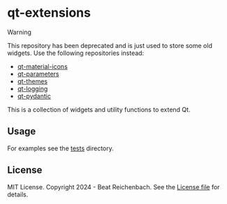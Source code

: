 # qt-extensions

> [!WARNING]  
> This repository has been deprecated and is just used to store some old widgets.
> Use the following repositories instead:
>  - [qt-material-icons](https://github.com/beatreichenbach/qt-material-icons)
>  - [qt-parameters](https://github.com/beatreichenbach/qt-parameters)
>  - [qt-themes](https://github.com/beatreichenbach/qt-themes)
>  - [qt-logging](https://github.com/beatreichenbach/qt-logging)
>  - [qt-pydantic](https://github.com/beatreichenbach/qt-pydantic)


This is a collection of widgets and utility functions to extend Qt.

## Usage

For examples see the [tests](tests) directory.

## License

MIT License. Copyright 2024 - Beat Reichenbach.
See the [License file](LICENSE) for details.

